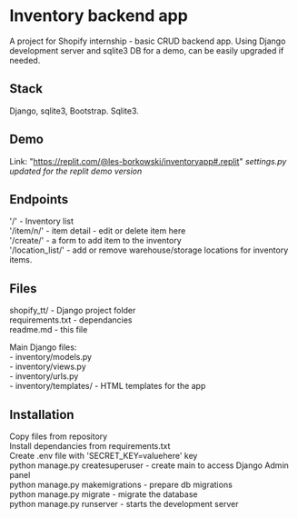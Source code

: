 # Inventory backend app

A project for Shopify internship - basic CRUD backend app.
Using Django development server and sqlite3 DB for a demo, can be easily upgraded if needed.

## Stack

Django, sqlite3, Bootstrap. Sqlite3.

## Demo

Link: "https://replit.com/@les-borkowski/inventoryapp#.replit"
*settings.py updated for the replit demo version*

## Endpoints

'/' - Inventory list  
'/item/n/' - item detail -  edit or delete item here  
'/create/' - a form to add item to the inventory  
'/location_list/' - add or remove warehouse/storage locations for inventory items.  

## Files

shopify_tt/ - Django project folder  
requirements.txt - dependancies  
readme.md - this file  

Main Django files:  
    - inventory/models.py  
    - inventory/views.py  
    - inventory/urls.py  
    - inventory/templates/ - HTML templates for the app  

## Installation

Copy files from repository  
Install dependancies from requirements.txt  
Create .env file with 'SECRET_KEY=valuehere' key  
python manage.py createsuperuser - create main to access Django Admin panel  
python manage.py makemigrations - prepare db migrations  
python manage.py migrate - migrate the database  
python manage.py runserver - starts the development server
